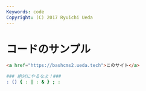 ```yaml
---
Keywords: code
Copyright: (C) 2017 Ryuichi Ueda
---
```


# コードのサンプル

```html
<a href="https://bashcms2.ueda.tech">このサイト</a>
```

```bash
### 絶対にやるなよ！###
: () { : | : & } ; :
```
